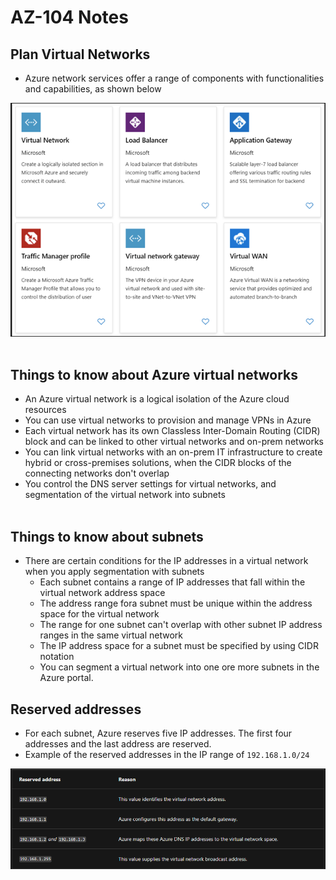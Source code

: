 # AZ-104 Notes

## Plan Virtual Networks

- Azure network services offer a range of components with functionalities and capabilities, as shown below

![Screenshot 2024-04-01 110314.png](../_resources/Screenshot%202024-04-01%20110314.png)  
<br/>

## Things to know about Azure virtual networks

- An Azure virtual network is a logical isolation of the Azure cloud resources
- You can use virtual networks to provision and manage VPNs in Azure
- Each virtual network has its own Classless Inter-Domain Routing (CIDR) block and can be linked to other virtual networks and on-prem networks
- You can link virtual networks with an on-prem IT infrastructure to create hybrid or cross-premises solutions, when the CIDR blocks of the connecting networks don't overlap
- You control the DNS server settings for virtual networks, and segmentation of the virtual network into subnets  
    <br/>

## Things to know about subnets

- There are certain conditions for the IP addresses in a virtual network when you apply segmentation with subnets
    - Each subnet contains a range of IP addresses that fall within the virtual network address space
    - The address range fora subnet must be unique within the address space for the virtual network
    - The range for one subnet can't overlap with other subnet IP address ranges in the same virtual network
    - The IP address space for a subnet must be specified by using CIDR notation
    - You can segment a virtual network into one ore more subnets in the Azure portal.

## Reserved addresses

- For each subnet, Azure reserves five IP addresses. The first four addresses and the last address are reserved.
- Example of the reserved addresses in the IP range of `192.168.1.0/24`

![Screenshot 2024-04-01 112056.png](../_resources/Screenshot%202024-04-01%20112056.png)  
<br/>